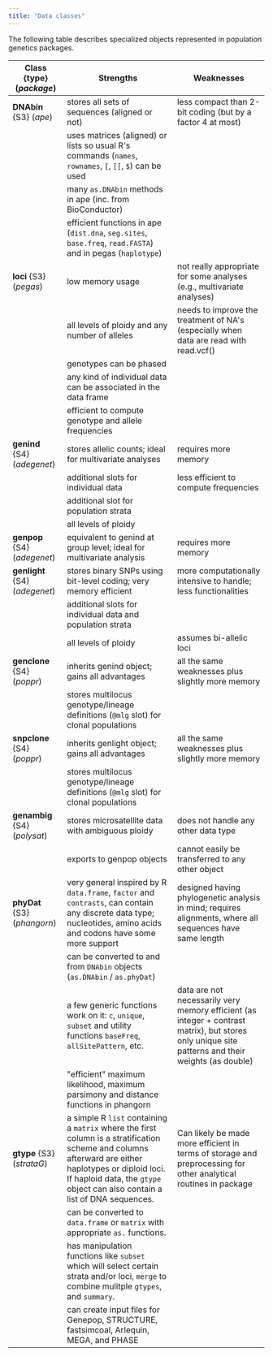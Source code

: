 ```yaml
---
title: "Data classes"
---
```


The following table describes specialized objects represented in population genetics packages. 

Class {type} (*package*) | Strengths | Weaknesses
--- | --- | ---
**DNAbin** {S3} (*ape*) | stores all sets of sequences (aligned or not) | less compact than 2-bit coding (but by a factor 4 at most) |
| | uses matrices (aligned) or lists so usual R's commands (`names`, `rownames`, `[`, `[[`, `$`) can be used | |
| | many `as.DNAbin` methods in ape (inc. from BioConductor) | |
| | efficient functions in ape (`dist.dna`, `seg.sites`, `base.freq`, `read.FASTA`) and in pegas (`haplotype`) | |
**loci** {S3} (*pegas*) | low memory usage | not really appropriate for some analyses (e.g., multivariate analyses)
| | all levels of ploidy and any number of alleles | needs to improve the treatment of NA's (especially when data are read with read.vcf() |
| | genotypes can be phased | |
| | any kind of individual data can be associated in the data frame | |
| | efficient to compute genotype and allele frequencies | |
**genind** {S4} (*adegenet*) | stores allelic counts; ideal for multivariate analyses | requires more memory |
| | additional slots for individual data | less efficient to compute frequencies |
| | additional slot for population strata | |
| | all levels of ploidy | |
**genpop** {S4} (*adegenet*) | equivalent to genind at group level; ideal for multivariate analysis | requires more memory |
**genlight** {S4} (*adegenet*) | stores binary SNPs using bit-level coding; very memory efficient | more computationally intensive to handle; less functionalities |
| | additional slots for individual data and population strata | |
| | all levels of ploidy | assumes bi-allelic loci |
**genclone** {S4} (*poppr*) | inherits genind object; gains all advantages | all the same weaknesses plus slightly more memory |
| | stores multilocus genotype/lineage definitions (`@mlg` slot) for clonal populations | |
**snpclone** {S4} (*poppr*) | inherits genlight object; gains all advantages | all the same weaknesses plus slightly more memory |
| | stores multilocus genotype/lineage definitions (`@mlg` slot) for clonal populations | |
**genambig** {S4} (*polysat*) | stores microsatellite data with ambiguous ploidy | does not handle any other data type |
| | exports to genpop objects | cannot easily be transferred to any other object |
**phyDat** {S3} (*phangorn*) | very general inspired by R `data.frame`, `factor` and `contrasts`, can contain any discrete data type; nucleotides, amino acids and codons have some more support | designed having phylogenetic analysis in mind; requires alignments, where all sequences have same length 
| | can be converted to and from `DNAbin` objects (`as.DNAbin` / `as.phyDat`) | |
| | a few generic functions work on it: `c`, `unique`, `subset` and utility functions `baseFreq`, `allSitePattern`, etc. | data are not necessarily very memory efficient (as integer + contrast matrix), but stores only unique site patterns and their weights (as double) |
| | "efficient" maximum likelihood, maximum parsimony and distance functions in phangorn | |
**gtype** {S3} (*strataG*) | a simple R `list` containing a `matrix` where the first column is a stratification scheme and columns afterward are either haplotypes or diploid loci. If haploid data, the `gtype` object can also contain a list of DNA sequences.| Can likely be made more efficient in terms of storage and preprocessing for other analytical routines in package |
| | can be converted to `data.frame` or `matrix` with appropriate `as.` functions. | |
| | has manipulation functions like `subset` which will select certain strata and/or loci, `merge` to combine mulitple `gtypes`, and `summary`. | |
| | can create input files for Genepop, STRUCTURE, fastsimcoal, Arlequin, MEGA, and PHASE | |
